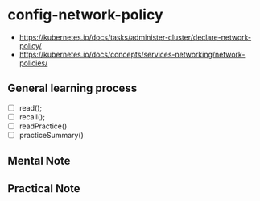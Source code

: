 # config-network-policy 

- https://kubernetes.io/docs/tasks/administer-cluster/declare-network-policy/
- https://kubernetes.io/docs/concepts/services-networking/network-policies/

 ## General learning process 
 - [ ] read();
 - [ ] recall();
 - [ ] readPractice() 
 - [ ] practiceSummary() 
 
 ## Mental Note 
 
 ## Practical Note
